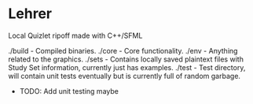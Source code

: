 # Lehrer
Local Quizlet ripoff made with C++/SFML

./build - Compiled binaries.
./core  - Core functionality.
./env   - Anything related to the graphics.
./sets  - Contains locally saved plaintext files with Study Set information, currently just has examples.
./test  - Test directory, will contain unit tests eventually but is currently full of random garbage.

- TODO: Add unit testing maybe